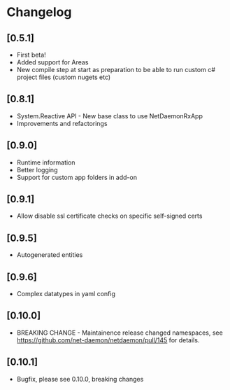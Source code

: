 # Changelog

## [0.5.1]

- First beta!
- Added support for Areas
- New compile step at start as preparation to be able to run custom c# project files (custom nugets etc)

## [0.8.1]

- System.Reactive API - New base class to use NetDaemonRxApp
- Improvements and refactorings

## [0.9.0]

- Runtime information
- Better logging
- Support for custom app folders in add-on

## [0.9.1]

- Allow disable ssl certificate checks on specific self-signed certs

## [0.9.5]

- Autogenerated entities

## [0.9.6]

- Complex datatypes in yaml config

## [0.10.0]

- BREAKING CHANGE - Maintainence release changed namespaces, see https://github.com/net-daemon/netdaemon/pull/145 for details.

## [0.10.1]

- Bugfix, please see 0.10.0, breaking changes

